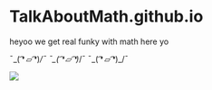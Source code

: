 # TalkAboutMath.github.io

heyoo we get real funky with math here yo

¯\_( ͡❛ ⏥ ͡❛)_/¯   ¯\_( ͡❛ ⏥ ͡❛)_/¯   ¯\_( ͡❛ ⏥ ͡❛)_/¯

<img src="https://www.google.com/url?sa=i&url=https%3A%2F%2Ftwitter.com%2Fsceneryfortae%2Fstatus%2F940564568740450305&psig=AOvVaw3O7FqfFCNQ5ILsGer_KJbc&ust=1587519209293000&source=images&cd=vfe&ved=0CAIQjRxqFwoTCKjf5Iaw-OgCFQAAAAAdAAAAABAD">

